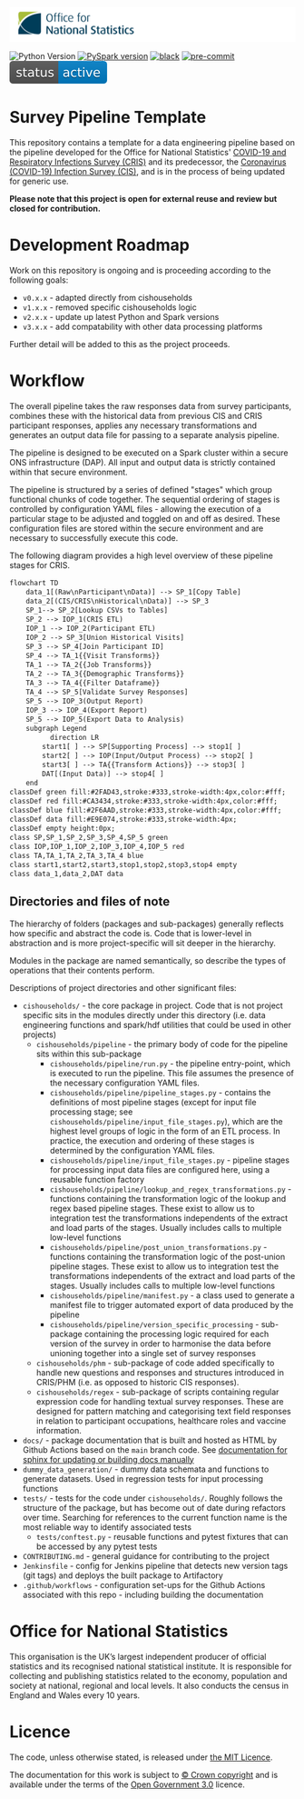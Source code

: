 <img src="https://github.com/datasciencecampus/awesome-campus/blob/master/ons_logo.png">

![Python Version](https://img.shields.io/badge/Python-3.6.8-blue.svg)
[![PySpark version](https://img.shields.io/badge/PySpark-2.4-blue)](https://spark.apache.org/docs/latest/api/python/)
[![black](https://img.shields.io/badge/code%20style-black-000000.svg)](https://github.com/ambv/black)
[![pre-commit](https://img.shields.io/badge/pre--commit-enabled-brightgreen?logo=pre-commit&logoColor=white)](https://github.com/pre-commit/pre-commit)
[![status: active](https://github.com/GIScience/badges/raw/master/status/active.svg)](https://github.com/GIScience/badges#active)

# Survey Pipeline Template

This repository contains a template for a data engineering pipeline based on the pipeline developed for the Office for National Statistics' [COVID-19 and Respiratory Infections Survey (CRIS)](https://www.ons.gov.uk/surveys/informationforhouseholdsandindividuals/householdandindividualsurveys/covid19andrespiratoryinfectionssurveycris/aboutthestudy) and its predecessor, the [Coronavirus (COVID-19) Infection Survey (CIS)](https://www.ons.gov.uk/peoplepopulationandcommunity/healthandsocialcare/conditionsanddiseases/bulletins/coronaviruscovid19infectionsurveypilot/previousReleases), and is in the process of being updated for generic use.

**Please note that this project is open for external reuse and review but closed for contribution.**

# Development Roadmap

Work on this repository is ongoing and is proceeding according to the following goals:

* `v0.x.x` - adapted directly from cishouseholds
* `v1.x.x` - removed specific cishouseholds logic
* `v2.x.x` - update up latest Python and Spark versions
* `v3.x.x` - add compatability with other data processing platforms

Further detail will be added to this as the project proceeds.

# Workflow

The overall pipeline takes the raw responses data from survey participants, combines these with the historical data from previous CIS and CRIS participant responses, applies any necessary transformations and generates an output data file for passing to a separate analysis pipeline.

The pipeline is designed to be executed on a Spark cluster within a secure ONS infrastructure (DAP). All input and output data is strictly contained within that secure environment.

The pipeline is structured by a series of defined "stages" which group functional chunks of code together. The sequential ordering of stages is controlled by configuration YAML files - allowing the execution of a particular stage to be adjusted and toggled on and off as desired. These configuration files are stored within the secure environment and are necessary to successfully execute this code.

The following diagram provides a high level overview of these pipeline stages for CRIS.

```mermaid
flowchart TD
    data_1[(Raw\nParticipant\nData)] --> SP_1[Copy Table]
    data_2[(CIS/CRIS\nHistorical\nData)] --> SP_3
    SP_1--> SP_2[Lookup CSVs to Tables]
    SP_2 --> IOP_1(CRIS ETL)
    IOP_1 --> IOP_2(Participant ETL)
    IOP_2 --> SP_3[Union Historical Visits]
    SP_3 --> SP_4[Join Participant ID]
    SP_4 --> TA_1{{Visit Transforms}}
    TA_1 --> TA_2{{Job Transforms}}
    TA_2 --> TA_3{{Demographic Transforms}}
    TA_3 --> TA_4{{Filter Dataframe}}
    TA_4 --> SP_5[Validate Survey Responses]
    SP_5 --> IOP_3(Output Report)
    IOP_3 --> IOP_4(Export Report)
    SP_5 --> IOP_5(Export Data to Analysis)
    subgraph Legend
          direction LR
        start1[ ] --> SP[Supporting Process] --> stop1[ ]
        start2[ ] --> IOP(Input/Output Process) --> stop2[ ]
        start3[ ] --> TA{{Transform Actions}} --> stop3[ ]
        DAT[(Input Data)] --> stop4[ ]
    end
classDef green fill:#2FAD43,stroke:#333,stroke-width:4px,color:#fff;
classDef red fill:#CA3434,stroke:#333,stroke-width:4px,color:#fff;
classDef blue fill:#2F6AAD,stroke:#333,stroke-width:4px,color:#fff;
classDef data fill:#E9E074,stroke:#333,stroke-width:4px;
classDef empty height:0px;
class SP,SP_1,SP_2,SP_3,SP_4,SP_5 green
class IOP,IOP_1,IOP_2,IOP_3,IOP_4,IOP_5 red
class TA,TA_1,TA_2,TA_3,TA_4 blue
class start1,start2,start3,stop1,stop2,stop3,stop4 empty
class data_1,data_2,DAT data
```

## Directories and files of note

The hierarchy of folders (packages and sub-packages) generally reflects how specific and abstract the code is. Code that is lower-level in abstraction and is more project-specific will sit deeper in the hierarchy.

Modules in the package are named semantically, so describe the types of operations that their contents perform.

Descriptions of project directories and other significant files:
* `cishouseholds/` - the core package in project. Code that is not project specific sits in the modules directly under this directory (i.e. data engineering functions and spark/hdf utilities that could be used in other projects)
    * `cishouseholds/pipeline` - the primary body of code for the pipeline sits within this sub-package
        * `cishouseholds/pipeline/run.py` - the pipeline entry-point, which is executed to run the pipeline. This file assumes the presence of the necessary configuration YAML files.
        * `cishouseholds/pipeline/pipeline_stages.py` - contains the definitions of most pipeline stages (except for input file processing stage; see `cishouseholds/pipeline/input_file_stages.py`), which are the highest level groups of logic in the form of an ETL process. In practice, the execution and ordering of these stages is determined by the configuration YAML files.
        * `cishouseholds/pipeline/input_file_stages.py` - pipeline stages for processing input data files are configured here, using a reusable function factory
        * `cishouseholds/pipeline/lookup_and_regex_transformations.py` - functions containing the transformation logic of the lookup and regex based pipeline stages. These exist to allow us to integration test the transformations independents of the extract and load parts of the stages. Usually includes calls to multiple low-level functions
        * `cishouseholds/pipeline/post_union_transformations.py` - functions containing the transformation logic of the post-union pipeline stages. These exist to allow us to integration test the transformations independents of the extract and load parts of the stages. Usually includes calls to multiple low-level functions
        * `cishouseholds/pipeline/manifest.py` - a class used to generate a manifest file to trigger automated export of data produced by the pipeline
        * `cishouseholds/pipeline/version_specific_processing` - sub-package containing the processing logic required for each version of the survey in order to harmonise the data before unioning together into a single set of survey responses
    * `cishouseholds/phm` - sub-package of code added specifically to handle new questions and responses and structures introduced in CRIS/PHM (i.e. as opposed to historic CIS responses).
    * `cishouseholds/regex` - sub-package of scripts containing regular expression code for handling textual survey responses. These are designed for pattern matching and categorising text field responses in relation to participant occupations, healthcare roles and vaccine information.
* `docs/` - package documentation that is built and hosted as HTML by Github Actions based on the `main` branch code. See [documentation for sphinx for updating or building docs manually](https://www.sphinx-doc.org/en/master/)
* `dummy_data_generation/` - dummy data schemata and functions to generate datasets. Used in regression tests for input processing functions
* `tests/` - tests for the code under `cishouseholds/`. Roughly follows the structure of the package, but has become out of date during refactors over time. Searching for references to the current function name is the most reliable way to identify associated tests
    * `tests/conftest.py` - reusable functions and pytest fixtures that can be accessed by any pytest tests
* `CONTRIBUTING.md` - general guidance for contributing to the project
* `Jenkinsfile` - config for Jenkins pipeline that detects new version tags (git tags) and deploys the built package to Artifactory
* `.github/workflows` - configuration set-ups for the Github Actions associated with this repo - including building the documentation

# Office for National Statistics

This organisation is the UK’s largest independent producer of official statistics and its recognised national statistical institute. It is responsible for collecting and publishing statistics related to the economy, population and society at national, regional and local levels. It also conducts the census in England and Wales every 10 years.

# Licence

<!-- Unless stated otherwise, the codebase is released under [the MIT Licence][mit]. -->

The code, unless otherwise stated, is released under [the MIT Licence][mit].

The documentation for this work is subject to [© Crown copyright][copyright] and is available under the terms of the [Open Government 3.0][ogl] licence.

[mit]: LICENCE
[copyright]: http://www.nationalarchives.gov.uk/information-management/re-using-public-sector-information/uk-government-licensing-framework/crown-copyright/
[ogl]: http://www.nationalarchives.gov.uk/doc/open-government-licence/version/3/
